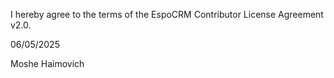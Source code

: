 I hereby agree to the terms of the EspoCRM Contributor License Agreement v2.0.

06/05/2025

Moshe Haimovich

